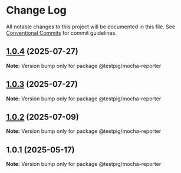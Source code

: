 # Change Log

All notable changes to this project will be documented in this file.
See [Conventional Commits](https://conventionalcommits.org) for commit guidelines.

## [1.0.4](https://github.com/testpig-io/node-reporters/compare/@testpig/mocha-reporter@1.0.2...@testpig/mocha-reporter@1.0.4) (2025-07-27)

**Note:** Version bump only for package @testpig/mocha-reporter





## [1.0.3](https://github.com/testpig-io/node-reporters/compare/@testpig/mocha-reporter@1.0.2...@testpig/mocha-reporter@1.0.3) (2025-07-27)

**Note:** Version bump only for package @testpig/mocha-reporter





## [1.0.2](https://github.com/testpig-io/node-reporters/compare/@testpig/mocha-reporter@1.0.1...@testpig/mocha-reporter@1.0.2) (2025-07-09)

**Note:** Version bump only for package @testpig/mocha-reporter





## 1.0.1 (2025-05-17)

**Note:** Version bump only for package @testpig/mocha-reporter
